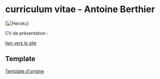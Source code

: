 # curriculum vitae - Antoine Berthier

[![Heroku](http://heroku-badge.herokuapp.com/?app=heroku-badge&root=projects.html)]

CV de présentation :

[lien vers le site](https://aberthier.netlify.com/)

## Template 

[Template d'origine](https://github.com/BlackrockDigital/startbootstrap-resume)